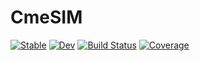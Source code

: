 # CmeSIM

[![Stable](https://img.shields.io/badge/docs-stable-blue.svg)](https://kunzaatko.github.io/CmeSIM.jl/stable)
[![Dev](https://img.shields.io/badge/docs-dev-blue.svg)](https://kunzaatko.github.io/CmeSIM.jl/dev)
[![Build Status](https://github.com/kunzaatko/CmeSIM.jl/workflows/CI/badge.svg)](https://github.com/kunzaatko/CmeSIM.jl/actions)
[![Coverage](https://codecov.io/gh/kunzaatko/CmeSIM.jl/branch/master/graph/badge.svg)](https://codecov.io/gh/kunzaatko/CmeSIM.jl)
